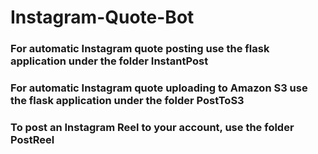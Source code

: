 # Instagram-Quote-Bot

### For automatic Instagram quote posting use the flask application under the folder InstantPost

### For automatic Instagram quote uploading to Amazon S3 use the flask application under the folder PostToS3

### To post an Instagram Reel to your account, use the folder PostReel